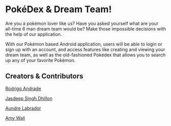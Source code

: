# PokéDex & Dream Team!
Are you a pokémon lover like us? Have you asked yourself what are your all-time 6 man dream team would be? Make those impossible decisions with the help of our application.

With our Pokémon based Android application, users will be able to login or sign up with an account, and access features like creating and viewing your dream team, as well as the old-fashioned Pokédex that allows you to search up any of your favorite Pokémon.

## Creators & Contributors
<p><a href="https://github.com/randrade8311"> Rodrigo Andrade </a></p>
<p><a href="https://github.com/Jasdeep-Singh-Dhillon"> Jasdeep Singh Dhillon </a></p>
<p><a href="https://github.com/aundrelab"> Aundre Labrador </a></p>
<p><a href="https://github.com/amemariee"> Amy Wall </a></p>
